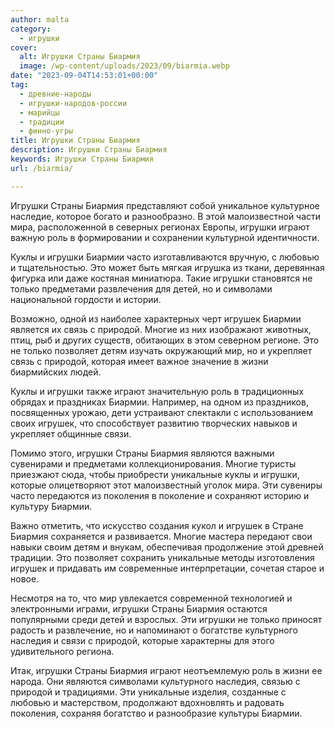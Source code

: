 ```yaml
---
author: malta
category:
  - игрушки
cover:
  alt: Игрушки Страны Биармия
  image: /wp-content/uploads/2023/09/biarmia.webp
date: "2023-09-04T14:53:01+00:00"
tag:
  - древние-народы
  - игрушки-народов-россии
  - марийцы
  - традиции
  - финно-угры
title: Игрушки Страны Биармия
description: Игрушки Страны Биармия
keywords: Игрушки Страны Биармия
url: /biarmia/

---
```

Игрушки Страны Биармия представляют собой уникальное культурное наследие, которое богато и разнообразно. В этой малоизвестной части мира, расположенной в северных регионах Европы, игрушки играют важную роль в формировании и сохранении культурной идентичности.

Куклы и игрушки Биармии часто изготавливаются вручную, с любовью и тщательностью. Это может быть мягкая игрушка из ткани, деревянная фигурка или даже костяная миниатюра. Такие игрушки становятся не только предметами развлечения для детей, но и символами национальной гордости и истории.

Возможно, одной из наиболее характерных черт игрушек Биармии является их связь с природой. Многие из них изображают животных, птиц, рыб и других существ, обитающих в этом северном регионе. Это не только позволяет детям изучать окружающий мир, но и укрепляет связь с природой, которая имеет важное значение в жизни биармийских людей.

Куклы и игрушки также играют значительную роль в традиционных обрядах и праздниках Биармии. Например, на одном из праздников, посвященных урожаю, дети устраивают спектакли с использованием своих игрушек, что способствует развитию творческих навыков и укрепляет общинные связи.

Помимо этого, игрушки Страны Биармия являются важными сувенирами и предметами коллекционирования. Многие туристы приезжают сюда, чтобы приобрести уникальные куклы и игрушки, которые олицетворяют этот малоизвестный уголок мира. Эти сувениры часто передаются из поколения в поколение и сохраняют историю и культуру Биармии.

Важно отметить, что искусство создания кукол и игрушек в Стране Биармия сохраняется и развивается. Многие мастера передают свои навыки своим детям и внукам, обеспечивая продолжение этой древней традиции. Это позволяет сохранить уникальные методы изготовления игрушек и придавать им современные интерпретации, сочетая старое и новое.

Несмотря на то, что мир увлекается современной технологией и электронными играми, игрушки Страны Биармия остаются популярными среди детей и взрослых. Эти игрушки не только приносят радость и развлечение, но и напоминают о богатстве культурного наследия и связи с природой, которые характерны для этого удивительного региона.

Итак, игрушки Страны Биармия играют неотъемлемую роль в жизни ее народа. Они являются символами культурного наследия, связью с природой и традициями. Эти уникальные изделия, созданные с любовью и мастерством, продолжают вдохновлять и радовать поколения, сохраняя богатство и разнообразие культуры Биармии.
